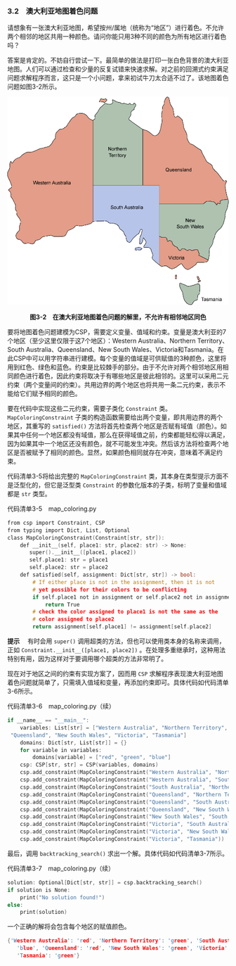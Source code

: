 ### 3.2　澳大利亚地图着色问题



请想象有一张澳大利亚地图，希望按州/属地（统称为“地区”）进行着色。不允许两个相邻的地区共用一种颜色。请问你能只用3种不同的颜色为所有地区进行着色吗？

答案是肯定的。不妨自行尝试一下。最简单的做法是打印一张白色背景的澳大利亚地图。人们可以通过检查和少量的反复试错来快速求解。对之前的回溯式约束满足问题求解程序而言，这只是一个小问题，拿来初试牛刀太合适不过了。该地图着色问题如图3-2所示。

![23.png](../images/23.png)
<center class="my_markdown"><b class="my_markdown">图3-2　在澳大利亚地图着色问题的解里，不允许有相邻地区同色</b></center>

要将地图着色问题建模为CSP，需要定义变量、值域和约束。变量是澳大利亚的7个地区（至少这里仅限于这7个地区）：Western Australia、Northern Territory、South Australia、Queensland、New South Wales、Victoria和Tasmania。在此CSP中可以用字符串进行建模。每个变量的值域是可供赋值的3种颜色，这里将用到红色、绿色和蓝色。约束是比较棘手的部分。由于不允许对两个相邻地区用相同颜色进行着色，因此约束将取决于有哪些地区是彼此相邻的。这里可以采用二元约束（两个变量间的约束）。共用边界的两个地区也将共用一条二元约束，表示不能给它们赋予相同的颜色。

要在代码中实现这些二元约束，需要子类化 `Constraint` 类。 `MapColoringConstraint` 子类的构造函数需要给出两个变量，即共用边界的两个地区，其重写的 `satisfied()` 方法将首先检查两个地区是否赋有域值（颜色）。如果其中任何一个地区都没有域值，那么在获得域值之前，约束都能轻松得以满足，因为如果其中一个地区还没有颜色，就不可能发生冲突。然后该方法将检查两个地区是否被赋予了相同的颜色。显然，如果颜色相同就存在冲突，意味着不满足约束。

代码清单3-5将给出完整的 `MapColoringConstraint` 类，其本身在类型提示方面不是泛型化的，但它是泛型类 `Constraint` 的参数化版本的子类，标明了变量和值域都是 `str` 类型。

代码清单3-5　map_coloring.py

```c
from csp import Constraint, CSP
from typing import Dict, List, Optional
class MapColoringConstraint(Constraint[str, str]):
    def __init__(self, place1: str, place2: str) -> None:
       super().__init__([place1, place2])
       self.place1: str = place1
       self.place2: str = place2
    def satisfied(self, assignment: Dict[str, str]) -> bool:
        # If either place is not in the assignment, then it is not
        # yet possible for their colors to be conflicting
        if self.place1 not in assignment or self.place2 not in assignment:
            return True
        # check the color assigned to place1 is not the same as the
        # color assigned to place2
        return assignment[self.place1] != assignment[self.place2]

```

**提示** 　有时会用 `super()` 调用超类的方法，但也可以使用类本身的名称来调用，正如 `Constraint.__init__([place1, place2])` 。在处理多重继承时，这种用法特别有用，因为这样对于要调用哪个超类的方法非常明了。



现在对于地区之间的约束有实现方案了，因而用 `CSP` 求解程序表现澳大利亚地图着色问题就简单了，只需填入值域和变量，再添加约束即可。具体代码如代码清单3-6所示。

代码清单3-6　map_coloring.py（续）

```c
if __name__ == "__main__":
    variables: List[str] = ["Western Australia", "Northern Territory", "South Australia", 
 "Queensland", "New South Wales", "Victoria", "Tasmania"]
    domains: Dict[str, List[str]] = {}
    for variable in variables:
        domains[variable] = ["red", "green", "blue"]
    csp: CSP[str, str] = CSP(variables, domains)
    csp.add_constraint(MapColoringConstraint("Western Australia", "Northern Territory"))
    csp.add_constraint(MapColoringConstraint("Western Australia", "South Australia"))
    csp.add_constraint(MapColoringConstraint("South Australia", "Northern Territory"))
    csp.add_constraint(MapColoringConstraint("Queensland", "Northern Territory"))
    csp.add_constraint(MapColoringConstraint("Queensland", "South Australia"))
    csp.add_constraint(MapColoringConstraint("Queensland", "New South Wales"))
    csp.add_constraint(MapColoringConstraint("New South Wales", "South Australia"))
    csp.add_constraint(MapColoringConstraint("Victoria", "South Australia"))
    csp.add_constraint(MapColoringConstraint("Victoria", "New South Wales"))
    csp.add_constraint(MapColoringConstraint("Victoria", "Tasmania"))

```

最后，调用 `backtracking_search()` 求出一个解。具体代码如代码清单3-7所示。

代码清单3-7　map_coloring.py（续）

```c
solution: Optional[Dict[str, str]] = csp.backtracking_search()
if solution is None:
    print("No solution found!")
else:
    print(solution)

```

一个正确的解将会包含每个地区的赋值颜色。

```c
{'Western Australia': 'red', 'Northern Territory': 'green', 'South Australia': 
   'blue', 'Queensland': 'red', 'New South Wales': 'green', 'Victoria': 'red', 
   'Tasmania': 'green'}
```

